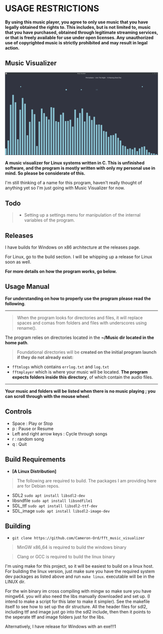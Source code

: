 
# USAGE RESTRICTIONS
 
**By using this music player, you agree to only use music that you have legally obtained the rights to. This includes, but is not limited to, music that you have purchased, obtained through legitimate streaming services, or that is freely available for use under open licenses. Any unauthorized use of copyrighted music is strictly prohibited and may result in legal action.**

## Music Visualizer
![Image](example/example.png)

**A music visualizer for Linux systems written in C. This is unfinished software, and the program is mostly written with only my personal use in mind. So please be considerate of this.**

I'm still thinking of a name for this program, haven't really thought of anything yet so I'm just going with Music Visualizer for now. 

## Todo
> - Setting up a settings menu for manipulation of the internal variables of the program.

## Releases
I have builds for Windows on x86 architecture at the releases page.

For Linux, go to the build section. I will be whipping up a release for Linux soon as well.


**For more details on how the program works, go below.**

## Usage Manual
**For understanding on how to properly use the program please read the following**.

---
> When the program looks for directories and files, it will replace spaces and comas from folders and files with underscores using rename().
 
The program relies on directories located in the **~/Music dir located in the home path**.

> Foundational directories will be **created on the initial program launch if they do not already exist:**
- ```fftmlogs``` which contains ```errlog.txt``` and ```log.txt```
- ```fftmplayer``` which is where your music will be located. **The program expects folders inside this directory**, of which contain the audio files.
---

**Your music and folders will be listed when there is no music playing ; you can scroll through with the mouse wheel**. 

## Controls
- Space : Play or Stop
- p : Pause or Resume
- Left and right arrow keys : Cycle through songs
- r : random song
- q : Quit

## Build Requirements
* **[A Linux Distribution]**

>  The following are required to build. The packages I am providing here are for Debian repos.

- SDL2 ```sudo apt install libsdl2-dev```
- libsndfile ```sudo apt install libsndfile1``` 
- SDL_ttf ```sudo apt install libsdl2-ttf-dev```                  
- SDL_image ```sudo apt install libsdl2-image-dev```

## Building
- ```git clone https://github.com/Cameron-Ord/fft_music_visualizer``` 

> MinGW x86_64 is required to build the windows binary

> Clang or GCC is required to build the linux binary

I'm using make for this project, so it will be easiest to build on a linux host. For building the linux version, just make sure you have the required system dev packages as listed above and run ```make linux```. executable will be in the LINUX dir.

For the win binary im cross compiling with mingw so make sure you have mingw64. you will also need the libs manually downloaded and set up. (I intend to make a script for this later to make it simpler). See the makefile itself to see how to set up the dir structure. All the header files for sdl2, including ttf and image just go into the sdl2 include, then then it points to the seperate tff and image folders just for the libs.

Alternatively, I have release for Windows with an exe!!!1










